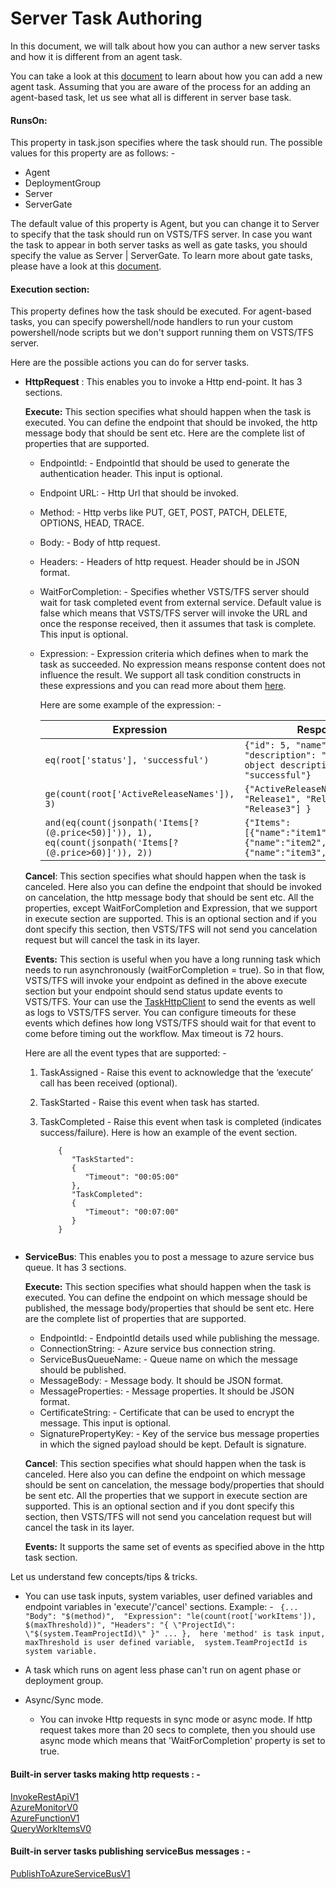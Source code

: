 # Server Task Authoring

In this document, we will talk about how you can author a new server tasks and how it is different from an agent task.

You can take a look at this [document](https://docs.microsoft.com/en-us/vsts/extend/develop/add-build-task) to learn about how you can add a new agent task. Assuming that you are aware of the process for an adding an agent-based task, let us see what all is different in server base task.

#### RunsOn:
This property in task.json specifies where the task should run. The possible values for this property are as follows: -

- Agent
- DeploymentGroup
- Server
- ServerGate

The default value of this property is Agent, but you can change it to Server to specify that the task should run on VSTS/TFS server. In case you want the task to appear in both server tasks as well as gate tasks, you should specify the value as Server | ServerGate. To learn more about gate tasks, please have a look at this [document](https://github.com/Microsoft/vsts-tasks/blob/master/docs/authoring/gates.md).

#### Execution section:
This property defines how the task should be executed. For agent-based tasks, you can specify powershell/node handlers to run your custom powershell/node scripts but we don&#39;t support running them on VSTS/TFS server.

Here are the possible actions you can do for server tasks.

- **HttpRequest** :
This enables you to invoke a Http end-point. It has 3 sections.

    **Execute:** This section specifies what should happen when the task is executed. You can define the endpoint that should be invoked, the http message body that should be sent etc. Here are the complete list of  properties that are supported.
    - EndpointId: - EndpointId that should be used to generate the authentication header. This input is optional.
    - Endpoint URL: - Http Url that should be invoked.
    - Method: - Http verbs like PUT, GET, POST, PATCH, DELETE, OPTIONS, HEAD, TRACE.
    - Body: - Body of http request.
    - Headers: - Headers of http request. Header should be in JSON format.
    - WaitForCompletion: -  Specifies whether VSTS/TFS server should wait for task completed event from external service. Default value is false which means that VSTS/TFS server will invoke the URL and once the response received, then it assumes that task is complete. This input is optional.
    - Expression: - Expression criteria which defines when to mark the task as succeeded. No expression means response content does not influence the result. We support all task condition constructs in these expressions and you can read more about them [here](https://go.microsoft.com/fwlink/?linkid=842996).   
    
      Here are some example of the expression: -
      
      
         |      Expression        | Response | Result | 
         |------------------------|----------|--------|
         | ``` eq(root['status'], 'successful') ``` | ``` {"id": 5, "name": "myObject", "description": "this is my object description", "status": "successful"} ``` | true |
         | ``` ge(count(root['ActiveReleaseNames']), 3) ``` | ``` {"ActiveReleaseNames": [ "Release1", "Release2", "Release3"] } ``` | true |
         | ``` and(eq(count(jsonpath('Items[?(@.price<50)]')), 1), eq(count(jsonpath('Items[?(@.price>60)]')), 2)) ``` | ``` {"Items":[{"name":"item1","price":100},{"name":"item2","price":40},{"name":"item3","price":70}]} ``` | true |      
      
    **Cancel**: This section specifies what should happen when the task is canceled. Here also you can define the endpoint that should be invoked on cancelation, the http message body that should be sent etc. All the properties, except WaitForCompletion and Expression, that we support in execute section are supported. This is an optional section and if you dont specify this section, then VSTS/TFS will not send you cancelation request but will cancel the task in its layer. 

    **Events:** This section is useful when you have a long running task which needs to run asynchronously (waitForCompletion = true). So in that flow, VSTS/TFS will invoke your endpoint as defined in the above execute section but your endpoint should send status update events to VSTS/TFS. Your can use the [TaskHttpClient](https://github.com/Microsoft/vsts-rm-extensions/tree/master/ServerTaskHelper) to send the events as well as logs to VSTS/TFS server. You can configure timeouts for these events which defines how long VSTS/TFS should wait for that event to come before timing out the workflow. Max timeout is 72 hours.
    
    Here are all the event types that are supported: -  
    1.  TaskAssigned - Raise this event to acknowledge that the ‘execute’ call has been received (optional).
    2.  TaskStarted - Raise this event when task has started.
    3.  TaskCompleted - Raise this event when task is completed (indicates success/failure). Here is how an example of the event section. 
 
        ```Events: 
            { 
               "TaskStarted": 
               {
                  "Timeout": "00:05:00"
               }, 
               "TaskCompleted": 
               {
                  "Timeout": "00:07:00"
               }
            }
       
- **ServiceBus**:
This enables you to post a message to azure service bus queue. It has 3 sections.

    **Execute:** This section specifies what should happen when the task is executed. You can define the endpoint on which message should be published, the message body/properties that should be sent etc. Here are the complete list of  properties that are supported. 
    
    - EndpointId: - EndpointId details used while publishing the message.
    - ConnectionString: - Azure service bus connection string.
    - ServiceBusQueueName: - Queue name on which the message should be published.
    - MessageBody: - Message body. It should be JSON format.
    - MessageProperties: - Message properties. It should be JSON format.
    - CertificateString: -  Certificate that can be used to encrypt the message. This input is optional.
    - SignaturePropertyKey: - Key of the service bus message properties in which the signed payload should be kept. Default is signature.
    
    **Cancel**:  This section specifies what should happen when the task is canceled. Here also you can define the endpoint on which message should be sent on cancelation, the message body/properties that should be sent etc. All the properties that we support in execute section are supported. This is an optional section and if you dont specify this section, then VSTS/TFS will not send you cancelation request but will cancel the task in its layer.

    **Events:** It  supports the same set of events as specified above in the http task section. 
  
Let us understand few concepts/tips & tricks.

- You can use task inputs, system variables, user defined variables and endpoint variables in 'execute'/'cancel' sections.
   Example: - ``` {...   
            "Body": "$(method)", 
            "Expression": "le(count(root['workItems']), $(maxThreshold))",
            "Headers": "{ \"ProjectId\": \"$(system.TeamProjectId)\" }"
            ...
             },  here 'method' is task input, maxThreshold is user defined variable,  system.TeamProjectId is system variable.```

- A task which runs on agent less phase can't run on agent phase or deployment group.

- Async/Sync mode. 
  - You can invoke Http requests in sync mode or  async mode. If http request takes more than 20 secs to complete, then you should use  async mode which means that 'WaitForCompletion' property is set to true.
  

#### Built-in server tasks making http requests : -
  [InvokeRestApiV1](https://github.com/Microsoft/vsts-tasks/blob/master/Tasks/InvokeRestApiV1/task.json)  
  [AzureMonitorV0](https://github.com/Microsoft/vsts-tasks/blob/master/Tasks/AzureMonitorV0/task.json)   
  [AzureFunctionV1](https://github.com/Microsoft/vsts-tasks/blob/master/Tasks/AzureFunctionV1/task.json)   
  [QueryWorkItemsV0](https://github.com/Microsoft/vsts-tasks/blob/master/Tasks/QueryWorkItemsV0/task.json)   

#### Built-in server tasks publishing serviceBus messages : -

  [PublishToAzureServiceBusV1](https://github.com/Microsoft/vsts-tasks/blob/master/Tasks/PublishToAzureServiceBusV1/task.json)
